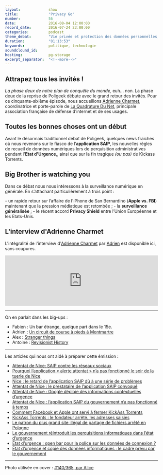 ```yaml
---
layout:             show
title:              "Privacy Go"
number:             56
date:               2016-08-04 12:00:00
record_date:        2016-07-24 23:00:00
categories:         podcast
theme_debat:        "Vie privée et protection des données personnelles, avec Adrienne Charmet, coordinatrice et porte-parole de La Quadrature Du Net"
duration:           "01:13:53"
keywords:           politique, technologie
soundclound_id:     
hosting:            pg-storage
excerpt_separator:  "<!--more-->"
---
```


## Attrapez tous les invités !

*La phase deux de notre plan de conquête du monde*, euh... non. La phase deux de la reprise de Poligeek débute avec le grand retour des invités. Pour ce cinquante-sixième épisode, nous accueillons [Adrienne Charmet](https://twitter.com/adriennecharmet), coordinatrice et porte-parole de [La Quadrature Du Net](https://www.laquadrature.net/fr), principale association française de défense d’internet et de ses usages.

## Toutes les bonnes choses ont un début

Avant le désormais traditionnel débat de Poligeek, quelques news fraiches où nous revenons sur le fiasco de l’**application SAIP**, les nouvelles règles de recueil de données numériques lors de perquisition administratives pendant l'**Etat d'Urgence**,, ainsi que sur la fin tragique *(ou pas)* de Kickass Torrents.

## Big Brother is watching you

Dans ce débat nous nous intéressons à la surveillance numérique en générale. En s’attachant particulièrement à trois point :

- un rapide retour sur l’affaire de l'iPhone de San Bernardino (**Apple vs. FBI**) maintenant que la pression médiatique est retombée ;
- la **surveillance généralisée** ;
- le récent accord **Privacy Shield** entre l’Union Européenne et les Etats-Unis.

<!--more-->

## L'interview d'Adrienne Charmet

L'intégralité de l'interview d'[Adrienne Charmet](https://twitter.com/adriennecharmet) par [Adrien](https://twitter.com/adhumi) est disponible ici, sans coupures.

<iframe width="100%" height="166" scrolling="no" frameborder="no" src="https://w.soundcloud.com/player/?url=https%3A//api.soundcloud.com/tracks/275197715%3Fsecret_token%3Ds-BGclw&amp;color=ff5500&amp;auto_play=false&amp;hide_related=false&amp;show_comments=true&amp;show_user=true&amp;show_reposts=false"></iframe>

---

On en parlait dans les big-ups :

- Fabien : Un bar étrange, quelque part dans le 15e.
- Adrien : [Un circuit de course à pieds à Montmartre](https://www.strava.com/routes/5824141)
- Alex : [Stranger things](https://www.netflix.com/watch/80077371)
- Antoine : [Revisionist History](http://revisionisthistory.com)

---

Les articles qui nous ont aidé à préparer cette émission :

- [Attentat de Nice: SAIP contre les réseaux sociaux](http://www.lexpress.fr/actualite/societe/attentat-de-nice-saip-contre-les-reseaux-sociaux_1813005.html)
- [Pourquoi l’application « alerte attentat » n’a pas fonctionné le soir de la tuerie de Nice](http://www.lemonde.fr/pixels/article/2016/07/21/pourquoi-l-application-alerte-attentat-n-a-pas-fonctionne-le-soir-de-la-tuerie-de-nice_4972750_4408996.html)
- [Nice : le retard de l’application SAIP dû à une série de problèmes]( http://www.numerama.com/politique/184233-nice-le-retard-de-lapplication-saip-du-a-une-serie-de-problemes.html)
- [Attentat de Nice : le prestataire de l’application SAIP convoqué]( http://www.numerama.com/politique/182891-attentat-de-nice-le-prestataire-de-lapplication-saip-convoque.html)
- [Attentat de Nice : Google déploie des informations contextuelles d’urgence]( http://www.numerama.com/politique/182811-attentat-de-nice-google-deploie-informations-contextuelles-durgence.html)
- [Attentat de Nice : l’application SAIP du gouvernement n’a pas fonctionné à temps]( http://www.numerama.com/politique/182730-attentat-de-nice-lapplication-du-gouvernement-na-pas-fonctionne-a-temps.html)
- [Comment Facebook et Apple ont servi à fermer KickAss Torrents]( http://www.numerama.com/politique/184471-comment-facebook-et-apple-ont-servi-a-fermer-kickass-torrents.html)
- [KickAss Torrents : le fondateur arrêté, les adresses saisies]( http://www.numerama.com/politique/184042-kickass-torrents-le-fondateur-arrete-les-adresses-saisies.html)
- [Le patron du plus grand site illégal de partage de fichiers arrêté en Pologne]( http://www.lemonde.fr/pixels/article/2016/07/21/le-patron-du-plus-grand-site-illegal-de-partage-de-fichiers-arrete-en-pologne_4972512_4408996.html)
- [Le gouvernement réintroduit les perquisitions informatiques dans l’état d’urgence]( http://www.lemonde.fr/pixels/article/2016/07/19/le-gouvernement-reintroduit-les-perquisitions-informatiques-dans-l-etat-d-urgence_4971901_4408996.html)
- [État d’urgence : open bar pour la police sur les données de connexion ?]( http://www.numerama.com/politique/183551-etat-durgence-le-senat-pourrait-mettre-les-donnees-en-open-bar-pour-la-police.html)
- [État d’urgence et copie des données informatiques : le cadre prévu par le gouvernement]( http://www.numerama.com/politique/183514-etat-durgence-et-copie-des-donnees-informatiques-le-cadre-prevu-par-le-gouvernement.html)

---

Photo utilisée en cover : [#140/365, par Alice](https://www.flickr.com/photos/nuwandalice/4624225255/in/photolist-83Cn4D-bEFQWx-nX7Qcd-xs6NQ-aVVuyp-9VHxWd-5syu1p-yWmo-C9ppCe-58E4eP-xs6RS-bcEj8a-aPrY7D-nK1fek-58Jdkw-nWWjbF-xs6Qu-8tpZe1-cyrXp1-nX7niJ-6YSHUv-47PMiE-4dfZtX-dyJ53M-cz74yL-xs6Po-8i54tm-6YWK6q-8tpQ5f-dFoViL-58JdfY-62ebYe-a54qb1-nX7ugS-98iNyB-g2CMo-8EUnCy-dy8iRC-7koXRv-dEj1o6-i8Nfdd-dDtBGC-dCbjNe-dyvSp6-aStjCn-94Vhjk-aR2png-nWVZaK-58E42k-aYGW4X)
